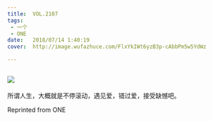 ```yaml
---
title:	VOL.2107
tags:
 - 一个
 - ONE
date:	2018/07/14 1:40:19
cover:	http://image.wufazhuce.com/FlxYkIWt6yzB3p-cAbbPm5w5YdWz

---
```

![](http://image.wufazhuce.com/FlxYkIWt6yzB3p-cAbbPm5w5YdWz)
---

所谓人生，大概就是不停滚动，遇见爱，错过爱，接受缺憾吧。
 
Reprinted from ONE
